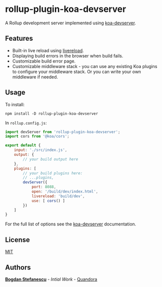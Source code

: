 # rollup-plugin-koa-devserver

A Rollup development server implemented using [koa-devserver](https://github.com/bstefanescu/koa-devserver).

## Features

* Built-in live reload using [livereload](https://github.com/napcs/node-livereload).
* Displaying build errors in the browser when build fails.
* Customizable build error page.
* Customizable middleware stack - you can use any existing Koa plugins to configure your middleware stack. Or you can write your own middleware if needed.

## Usage

To install:

```
npm install -D rollup-plugin-koa-devserver
```

In `rollup.config.js`:

```javascript
import devServer from 'rollup-plugin-koa-devserver';
import cors from '@koa/cors';

export default {
    input: './src/index.js',
    output: {
        // your build output here
    },
    plugins: [
        // your build plugins here:
        // ...plugins,
        devServer({
            port: 8088,
            open: '/build/dev/index.html',
            livereload: 'build/dev',
            use: [ cors() ]
        })
    ]
}
```

For the full list of options see the [koa-devserver](https://github.com/bstefanescu/koa-devserver) documentation.

## License

[MIT](LICENSE)

## Authors

**[Bogdan Stefanescu](mailto:bogdan@quandora.com)** - *Intial Work* - [Quandora](https://quandora.com)
